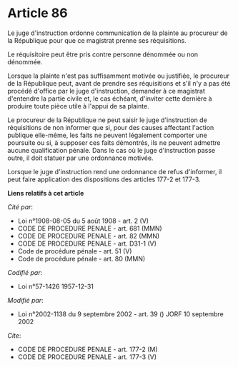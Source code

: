 # Article 86

Le juge d'instruction ordonne communication de la plainte au procureur de la République pour que ce magistrat prenne ses
réquisitions.

Le réquisitoire peut être pris contre personne dénommée ou non dénommée.

Lorsque la plainte n'est pas suffisamment motivée ou justifiée, le procureur de la République peut, avant de prendre ses
réquisitions et s'il n'y a pas été procédé d'office par le juge d'instruction, demander à ce magistrat d'entendre la partie
civile et, le cas échéant, d'inviter cette dernière à produire toute pièce utile à l'appui de sa plainte.

Le procureur de la République ne peut saisir le juge d'instruction de réquisitions de non informer que si, pour des causes
affectant l'action publique elle-même, les faits ne peuvent légalement comporter une poursuite ou si, à supposer ces faits
démontrés, ils ne peuvent admettre aucune qualification pénale. Dans le cas où le juge d'instruction passe outre, il doit
statuer par une ordonnance motivée.

Lorsque le juge d'instruction rend une ordonnance de refus d'informer, il peut faire application des dispositions des
articles 177-2 et 177-3.

**Liens relatifs à cet article**

_Cité par_:

  - Loi n°1908-08-05 du 5 août 1908 - art. 2 (V)
  - CODE DE PROCEDURE PENALE - art. 681 (MMN)
  - CODE DE PROCEDURE PENALE - art. 82 (MMN)
  - CODE DE PROCEDURE PENALE - art. D31-1 (V)
  - Code de procédure pénale - art. 51 (V)
  - Code de procédure pénale - art. 80 (MMN)

_Codifié par_:

  - Loi n°57-1426 1957-12-31

_Modifié par_:

  - Loi n°2002-1138 du 9 septembre 2002 - art. 39 () JORF 10 septembre 2002

_Cite_:

  - CODE DE PROCEDURE PENALE - art. 177-2 (M)
  - CODE DE PROCEDURE PENALE - art. 177-3 (V)
